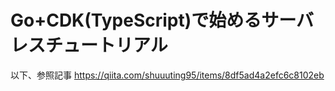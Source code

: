 # Go+CDK(TypeScript)で始めるサーバレスチュートリアル

以下、参照記事
https://qiita.com/shuuuting95/items/8df5ad4a2efc6c8102eb
